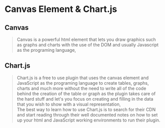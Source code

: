# **Canvas Element & Chart.js**  

## **Canvas**  
>Canvas is a powerful html element that lets you draw graphics such as graphs and charts with the use of the DOM and usually Javascript as the programing language,  

## **Chart.js**  
>Chart.js is a free to use plugin that uses the canvas element and JavaScript as the programing language to create tables, graphs, charts and much more without the need to write all of the code behind the creation of the table or graph as the plugin takes care of the hard stuff and let's you focus on creating and filling in the data that you wish to show with a visual representation,  
The best way to learn how to use Chart.js is to search for their CDN and start reading through their well documented notes on how to set up your html and JavaScript working environments to run their plugin. 

